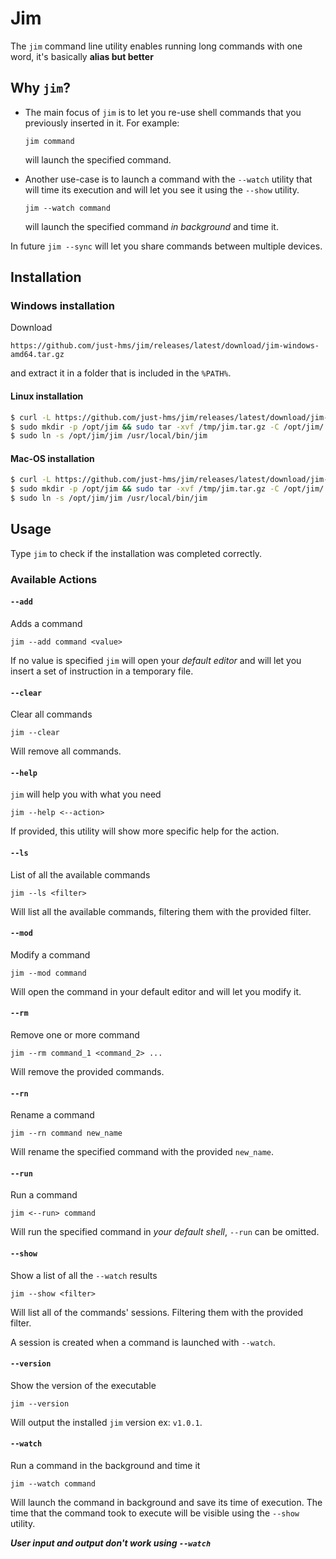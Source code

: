 # Jim

The `jim` command line utility enables running long commands with one word, it's basically __alias but better__

## Why `jim`?

- The main focus of `jim` is to let you re-use shell commands that you previously inserted in it. For example:

	```
	jim command
	```

	will launch the specified command.

- Another use-case is to launch a command with the `--watch` utility that will time its execution and will let you see it using the `--show` utility. 

	```
	jim --watch command
	```

	will launch the specified command *in background* and time it.

In future `jim --sync` will let you share commands between multiple devices.

## Installation
### Windows installation

Download 

```
https://github.com/just-hms/jim/releases/latest/download/jim-windows-amd64.tar.gz 
```

and extract it in a folder that is included in the `%PATH%`.


#### Linux installation

```sh
$ curl -L https://github.com/just-hms/jim/releases/latest/download/jim-linux-amd64.tar.gz > /tmp/jim.tar.gz
$ sudo mkdir -p /opt/jim && sudo tar -xvf /tmp/jim.tar.gz -C /opt/jim/
$ sudo ln -s /opt/jim/jim /usr/local/bin/jim
```

#### Mac-OS installation

```sh
$ curl -L https://github.com/just-hms/jim/releases/latest/download/jim-darwin-amd64.tar.gz > /tmp/jim.tar.gz
$ sudo mkdir -p /opt/jim && sudo tar -xvf /tmp/jim.tar.gz -C /opt/jim/
$ sudo ln -s /opt/jim/jim /usr/local/bin/jim
```

## Usage

Type `jim` to check if the installation was completed correctly.

### Available Actions

#### `--add`

Adds a command

```
jim --add command <value>
```

If no value is specified `jim` will open your *default editor* and will let you insert a set of instruction in a temporary file.

#### `--clear`

Clear all commands

```
jim --clear
```

Will remove all commands.

#### `--help`

`jim` will help you with what you need

```
jim --help <--action>
```

If provided, this utility will show more specific help for the action.

#### `--ls`

List of all the available commands

```
jim --ls <filter>
```

Will list all the available commands, filtering them with the provided filter.

#### `--mod`

Modify a command 

```
jim --mod command
```

Will open the command in your default editor and will let you modify it.

#### `--rm`

Remove one or more command 

```
jim --rm command_1 <command_2> ...
```

Will remove the provided commands.

#### `--rn`

Rename a command

```
jim --rn command new_name
```

Will rename the specified command with the provided `new_name`.

#### `--run`

Run a command

```
jim <--run> command
```

Will run the specified command in *your default shell*, `--run` can be omitted.

#### `--show`

Show a list of all the `--watch` results

```
jim --show <filter>
```

Will list all of the commands' sessions. Filtering them with the provided filter.

A session is created when a command is launched with `--watch`.

#### `--version`

Show the version of the executable

```
jim --version
```

Will output the installed `jim` version ex: `v1.0.1`.

#### `--watch`

Run a command in the background and time it

```
jim --watch command
```

Will launch the command in background and save its time of execution. The time that the command took to execute will be visible using the `--show` utility.

__*User input and output don't work using `--watch`*__
